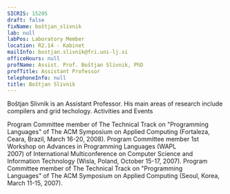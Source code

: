 ```yaml
---
SICRIS: 15295
draft: false
fixName: boštjan_slivnik
lab: null
labPos: Laboratory Member
location: R2.14 - Kabinet
mailInfo: bostjan.slivnik@fri.uni-lj.si
officeHours: null
profName: Assist. Prof. Boštjan Slivnik, PhD
profTitle: Assistant Professor
telephoneInfo: null
title: Boštjan Slivnik
---
```



Boštjan Slivnik is an Assistant Professor. His main areas of research include compilers and grid techology.
Activities and Events

Program Committee member of The Technical Track on "Programming Languages" of The ACM Symposium on Applied Computing (Fortaleza, Ceara, Brazil, March 16-20, 2008).
Program Committee member 1st Workshop on Advances in Programming Languages (WAPL 2007) of International Multiconference on Computer Science and Information Technology (Wisla, Poland, October 15-17, 2007).
Program Committee member of The Technical Track on "Programming Languages" of The ACM Symposium on Applied Computing (Seoul, Korea, March 11-15, 2007).
